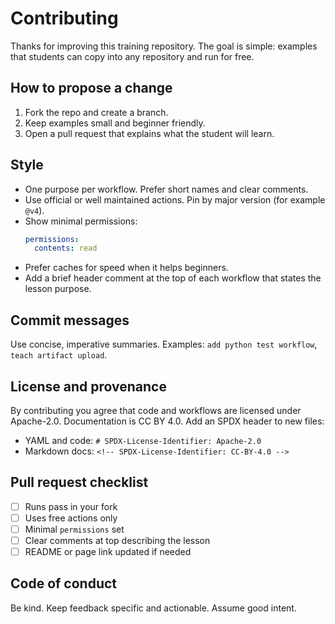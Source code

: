 <!-- SPDX-License-Identifier: CC-BY-4.0 -->

# Contributing

Thanks for improving this training repository. The goal is simple: examples that students can copy into any repository and run for free.

## How to propose a change
1. Fork the repo and create a branch.
2. Keep examples small and beginner friendly.
3. Open a pull request that explains what the student will learn.

## Style
- One purpose per workflow. Prefer short names and clear comments.
- Use official or well maintained actions. Pin by major version (for example `@v4`).
- Show minimal permissions:
  ```yaml
  permissions:
    contents: read
  ```
- Prefer caches for speed when it helps beginners.
- Add a brief header comment at the top of each workflow that states the lesson purpose.

## Commit messages
Use concise, imperative summaries. Examples: `add python test workflow`, `teach artifact upload`.

## License and provenance
By contributing you agree that code and workflows are licensed under Apache-2.0. Documentation is CC BY 4.0. Add an SPDX header to new files:
- YAML and code: `# SPDX-License-Identifier: Apache-2.0`
- Markdown docs: `<!-- SPDX-License-Identifier: CC-BY-4.0 -->`

## Pull request checklist
- [ ] Runs pass in your fork
- [ ] Uses free actions only
- [ ] Minimal `permissions` set
- [ ] Clear comments at top describing the lesson
- [ ] README or page link updated if needed

## Code of conduct
Be kind. Keep feedback specific and actionable. Assume good intent.

